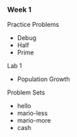 ### Week 1

Practice Problems

- Debug
- Half
- Prime

Lab 1

- Population Growth

Problem Sets

- hello
- mario-less
- mario-more
- cash
